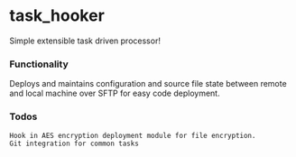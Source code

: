 # task_hooker
Simple extensible task driven processor!

### Functionality
Deploys and maintains configuration and source file state between remote and local machine over SFTP for easy code deployment.



### Todos
    Hook in AES encryption deployment module for file encryption.
    Git integration for common tasks
